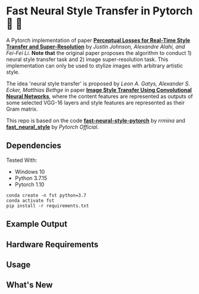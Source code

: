 # Fast Neural Style Transfer in Pytorch :art: :rocket:

A Pytorch implementation of paper [**Perceptual Losses for Real-Time Style Transfer and Super-Resolution**](https://arxiv.org/abs/1603.08155) by *Justin Johnson, Alexandre Alahi, and Fei-Fei Li*. **Note that** the original paper proposes the algorithm to conduct 1) neural style transfer task and 2) image super-resolution task. This implementation can only be used to stylize images with arbitrary artistic style.

The idea 'neural style transfer' is proposed by *Leon A. Gatys, Alexander S. Ecker, Matthias Bethge* in paper [**Image Style Transfer Using Convolutional Neural Networks**](https://www.cv-foundation.org/openaccess/content_cvpr_2016/papers/Gatys_Image_Style_Transfer_CVPR_2016_paper.pdf), where the content features are represented as outputs of some selected VGG-16 layers and style features are represented as their Gram matrix.

This repo is based on the code [**fast-neural-style-pytorch**](https://github.com/rrmina/fast-neural-style-pytorch) by *rrmina* and [**fast_neural_style**](https://github.com/pytorch/examples/tree/main/fast_neural_style) by *Pytorch Official*.

## Dependencies
Tested With:
* Windows 10
* Python 3.7.15
* Pytorch 1.10

```
conda create -n fst python=3.7
conda activate fst
pip install -r requirements.txt
```

## Example Output

## Hardware Requirements

## Usage

## What's New

